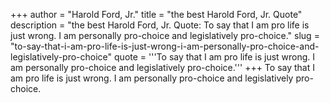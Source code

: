 +++
author = "Harold Ford, Jr."
title = "the best Harold Ford, Jr. Quote"
description = "the best Harold Ford, Jr. Quote: To say that I am pro life is just wrong. I am personally pro-choice and legislatively pro-choice."
slug = "to-say-that-i-am-pro-life-is-just-wrong-i-am-personally-pro-choice-and-legislatively-pro-choice"
quote = '''To say that I am pro life is just wrong. I am personally pro-choice and legislatively pro-choice.'''
+++
To say that I am pro life is just wrong. I am personally pro-choice and legislatively pro-choice.
